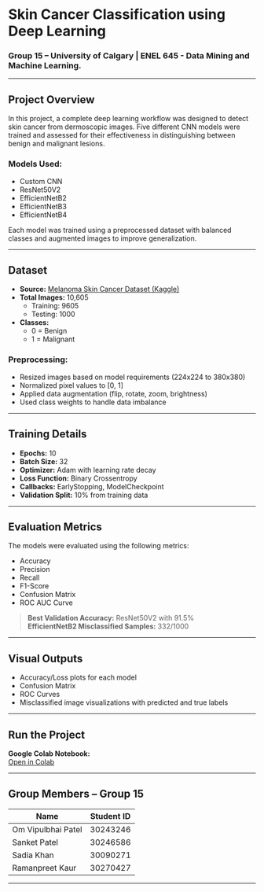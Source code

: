 #  Skin Cancer Classification using Deep Learning  
### Group 15 – University of Calgary | ENEL 645 - Data Mining and Machine Learning.

---

##  Project Overview  
In this project, a complete deep learning workflow was designed to detect skin cancer from dermoscopic images. Five different CNN models were trained and assessed for their effectiveness in distinguishing between benign and malignant lesions.

###  Models Used:
-  Custom CNN  
-  ResNet50V2  
-  EfficientNetB2  
-  EfficientNetB3  
-  EfficientNetB4  

Each model was trained using a preprocessed dataset with balanced classes and augmented images to improve generalization.

---

##  Dataset  
- **Source:** [Melanoma Skin Cancer Dataset (Kaggle)](https://www.kaggle.com/datasets/hasnainjaved/melanoma-skin-cancer-dataset-of-10000-images)  
- **Total Images:** 10,605  
  - Training: 9605  
  - Testing: 1000  
- **Classes:**
  - 0 = Benign  
  - 1 = Malignant  

###  Preprocessing:
- Resized images based on model requirements (224x224 to 380x380)  
- Normalized pixel values to [0, 1]  
- Applied data augmentation (flip, rotate, zoom, brightness)  
- Used class weights to handle data imbalance

---

##  Training Details
- **Epochs:** 10  
- **Batch Size:** 32  
- **Optimizer:** Adam with learning rate decay  
- **Loss Function:** Binary Crossentropy  
- **Callbacks:** EarlyStopping, ModelCheckpoint  
- **Validation Split:** 10% from training data

---

##  Evaluation Metrics
The models were evaluated using the following metrics:
- Accuracy  
- Precision  
- Recall  
- F1-Score  
- Confusion Matrix  
- ROC AUC Curve  


>  **Best Validation Accuracy:** ResNet50V2 with 91.5%  
>  **EfficientNetB2 Misclassified Samples:** 332/1000

---

##  Visual Outputs
- Accuracy/Loss plots for each model  
- Confusion Matrix  
- ROC Curves  
- Misclassified image visualizations with predicted and true labels

---

##  Run the Project
**Google Colab Notebook:**  
[Open in Colab](https://colab.research.google.com/drive/10XUhDIofvWu0nTNowdLhkHIPzL3AGQQj)

---

##  Group Members – Group 15

| Name               | Student ID |
|--------------------|------------|
| Om Vipulbhai Patel | 30243246   |
| Sanket Patel       | 30246586   |
| Sadia Khan         | 30090271   |
| Ramanpreet Kaur    | 30270427   |

---



